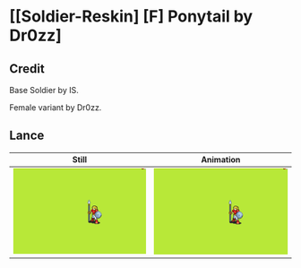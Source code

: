 # [\[Soldier-Reskin\] \[F\] Ponytail by Dr0zz]

## Credit

Base Soldier by IS.

Female variant by Dr0zz.

## Lance

| Still | Animation |
| :---: | :-------: |
| ![Lance still](./Lance_000.png) | ![Lance animation](./Lance.gif) |
